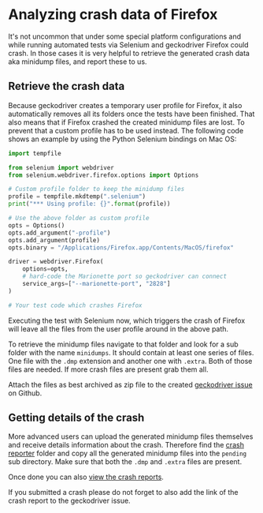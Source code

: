 # Analyzing crash data of Firefox

It's not uncommon that under some special platform configurations and while
running automated tests via Selenium and geckodriver Firefox could crash. In
those cases it is very helpful to retrieve the generated crash data aka
minidump files, and report these to us.

## Retrieve the crash data

Because geckodriver creates a temporary user profile for Firefox, it also
automatically removes all its folders once the tests have been finished. That
also means that if Firefox crashed the created minidump files are lost. To
prevent that a custom profile has to be used instead. The following code
shows an example by using the Python Selenium bindings on Mac OS:

```python
import tempfile

from selenium import webdriver
from selenium.webdriver.firefox.options import Options

# Custom profile folder to keep the minidump files
profile = tempfile.mkdtemp(".selenium")
print("*** Using profile: {}".format(profile))

# Use the above folder as custom profile
opts = Options()
opts.add_argument("-profile")
opts.add_argument(profile)
opts.binary = "/Applications/Firefox.app/Contents/MacOS/firefox"

driver = webdriver.Firefox(
    options=opts,
    # hard-code the Marionette port so geckodriver can connect
    service_args=["--marionette-port", "2828"]
)

# Your test code which crashes Firefox
```

Executing the test with Selenium now, which triggers the crash of Firefox
will leave all the files from the user profile around in the above path.

To retrieve the minidump files navigate to that folder and look for a sub
folder with the name `minidumps`. It should contain at least one series of
files. One file with the `.dmp` extension and another one with `.extra`.
Both of those files are needed. If more crash files are present grab them all.

Attach the files as best archived as zip file to the created [geckodriver issue]
on Github.

[geckodriver issue]: https://github.com/mozilla/geckodriver/issues/new

## Getting details of the crash

More advanced users can upload the generated minidump files themselves and
receive details information about the crash. Therefore find the [crash reporter]
folder and copy all the generated minidump files into the `pending` sub directory.
Make sure that both the `.dmp` and `.extra` files are present.

Once done you can also [view the crash reports].

If you submitted a crash please do not forget to also add the link of the
crash report to the geckodriver issue.

[crash reporter]: https://support.mozilla.org/kb/mozillacrashreporter#w_viewing-reports-outside-of-firefox
[view the crash reports]: https://support.mozilla.orgkb/mozillacrashreporter#w_viewing-crash-reports
